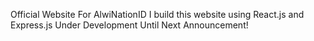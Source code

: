 Official Website For AlwiNationID
I build this website using React.js and Express.js
Under Development Until Next Announcement!
